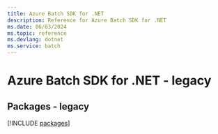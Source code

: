 ```yaml
---
title: Azure Batch SDK for .NET
description: Reference for Azure Batch SDK for .NET
ms.date: 06/03/2024
ms.topic: reference
ms.devlang: dotnet
ms.service: batch
---
```

# Azure Batch SDK for .NET - legacy
## Packages - legacy
[!INCLUDE [packages](batch-index.md)]
